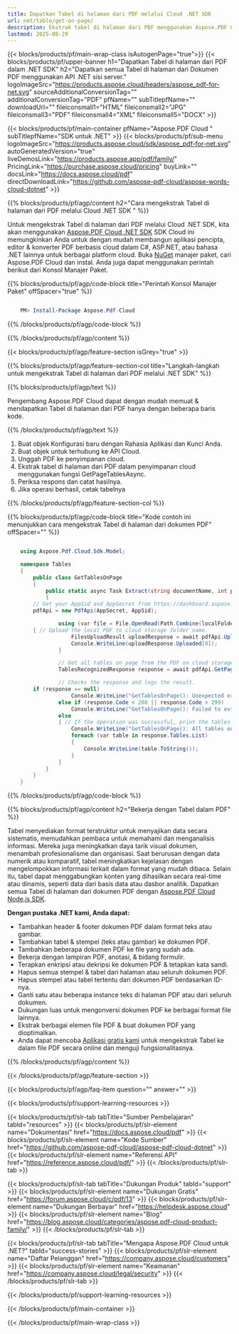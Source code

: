 ```yaml
---
title: Dapatkan Tabel di halaman dari PDF melalui Cloud .NET SDK
url: net/table/get-on-page/
description: Ekstrak tabel di halaman dari PDF menggunakan Aspose.PDF Cloud SDK untuk .NET. Ekstrak semua tabel di halaman dari dokumen.
lastmod: 2025-08-29
---
```


{{< blocks/products/pf/main-wrap-class isAutogenPage="true">}}
{{< blocks/products/pf/upper-banner h1="Dapatkan Tabel di halaman dari PDF dalam .NET SDK" h2="Dapatkan semua Tabel di halaman dari Dokumen PDF menggunakan API .NET sisi server." logoImageSrc="https://products.aspose.cloud/headers/aspose_pdf-for-net.svg" sourceAdditionalConversionTag="" additionalConversionTag="PDF" pfName="" subTitlepfName="" downloadUrl="" fileiconsmall1="HTML" fileiconsmall2="JPG" fileiconsmall3="PDF" fileiconsmall4="XML" fileiconsmall5="DOCX" >}}

{{< blocks/products/pf/main-container pfName="Aspose.PDF Cloud " subTitlepfName="SDK untuk .NET" >}}
{{< blocks/products/pf/sub-menu logoImageSrc="https://products.aspose.cloud/sdk/aspose_pdf-for-net.svg"
autoGeneratedVersion="true"
liveDemosLink="https://products.aspose.app/pdf/family/" PricingLink="https://purchase.aspose.cloud/pricing" buyLink="" docsLink="https://docs.aspose.cloud/pdf"  directDownloadLink="https://github.com/aspose-pdf-cloud/aspose-words-cloud-dotnet" >}}

{{% blocks/products/pf/agp/content h2="Cara mengekstrak Tabel di halaman dari PDF melalui Cloud .NET SDK " %}}

Untuk mengekstrak Tabel di halaman dari PDF melalui Cloud .NET SDK, kita akan menggunakan
[Aspose.PDF Cloud .NET SDK](https://products.aspose.cloud/pdf/net/)
SDK Cloud ini memungkinkan Anda untuk dengan mudah membangun aplikasi pencipta, editor & konverter PDF berbasis cloud dalam C#, ASP.NET, atau bahasa .NET lainnya untuk berbagai platform cloud. Buka
[NuGet](https://www.nuget.org/packages/Aspose.Pdf-Cloud)
manajer paket, cari
Aspose.PDF Cloud
dan instal. Anda juga dapat menggunakan perintah berikut dari Konsol Manajer Paket.

{{% blocks/products/pf/agp/code-block title="Perintah Konsol Manajer Paket" offSpacer="true" %}}

```powershell

    PM> Install-Package Aspose.Pdf-Cloud

```

{{% /blocks/products/pf/agp/code-block %}}

{{% /blocks/products/pf/agp/content %}}

{{< blocks/products/pf/agp/feature-section isGrey="true" >}}

{{% blocks/products/pf/agp/feature-section-col title="Langkah-langkah untuk mengekstrak Tabel di halaman dari PDF melalui .NET SDK" %}}

{{% blocks/products/pf/agp/text %}}

Pengembang Aspose.PDF Cloud dapat dengan mudah memuat & mendapatkan Tabel di halaman dari PDF hanya dengan beberapa baris kode.

{{% /blocks/products/pf/agp/text %}}

1. Buat objek Konfigurasi baru dengan Rahasia Aplikasi dan Kunci Anda.
1. Buat objek untuk terhubung ke API Cloud.
1. Unggah PDF ke penyimpanan cloud.
1. Ekstrak tabel di halaman dari PDF dalam penyimpanan cloud menggunakan fungsi GetPageTablesAsync.
1. Periksa respons dan catat hasilnya.
1. Jika operasi berhasil, cetak tabelnya

{{% /blocks/products/pf/agp/feature-section-col %}}

{{% blocks/products/pf/agp/code-block title="Kode contoh ini menunjukkan cara mengekstrak Tabel di halaman dari dokumen PDF" offSpacer="" %}}

```cs

    using Aspose.Pdf.Cloud.Sdk.Model;

    namespace Tables
    {
        public class GetTablesOnPage
        {
            public static async Task Extract(string documentName, int pageNumber, string remoteFolder)
            {
		// Get your AppSid and AppSecret from https://dashboard.aspose.cloud (free registration required). 
		pdfApi = new PdfApi(AppSecret, AppSid);

                using (var file = File.OpenRead(Path.Combine(localFolder, documentName)))
		{ // Upload the local PDF to cloud storage folder name.
                    FilesUploadResult uploadResponse = await pdfApi.UploadFileAsync(Path.Combine(remoteFolder, documentName), documentName);
                    Console.WriteLine(uploadResponse.Uploaded[0]);
                }

                // Get all tables on page from the PDF on cloud storage.
                TablesRecognizedResponse response = await pdfApi.GetPageTablesAsync(documentName, pageNumber, folder: remoteFolder);

                // Checks the response and logs the result.
		if (response == null)
                    Console.WriteLine("GetTablesOnPage(): Unexpected error!");
                else if (response.Code < 200 || response.Code > 299)
                    Console.WriteLine("GetTablesOnPage(): Failed to extract tables from the document.");
                else
                { // If the operation was successful, print the tables or make some other actions
                    Console.WriteLine("GetTablesOnPage(): All tables on '{0}' page successfully extracted from the document '{1}.", pageNumber, documentName);
                    foreach (var table in response.Tables.List)
                    {
                        Console.WriteLine(table.ToString());
                    }
                }
            }
        }
    }

```

{{% /blocks/products/pf/agp/code-block %}}

{{% blocks/products/pf/agp/content h2="Bekerja dengan Tabel dalam PDF" %}}

Tabel menyediakan format terstruktur untuk menyajikan data secara sistematis, memudahkan pembaca untuk memahami dan menganalisis informasi. Mereka juga meningkatkan daya tarik visual dokumen, menambah profesionalisme dan organisasi. Saat berurusan dengan data numerik atau komparatif, tabel meningkatkan kejelasan dengan mengelompokkan informasi terkait dalam format yang mudah dibaca. Selain itu, tabel dapat menggabungkan konten yang dihasilkan secara real-time atau dinamis, seperti data dari basis data atau dasbor analitik.
Dapatkan semua Tabel di halaman dari dokumen PDF dengan [Aspose.PDF Cloud Node.js SDK](https://products.aspose.cloud/pdf/net/).

**Dengan pustaka .NET kami, Anda dapat:**

+ Tambahkan header & footer dokumen PDF dalam format teks atau gambar.
+ Tambahkan tabel & stempel (teks atau gambar) ke dokumen PDF.
+ Tambahkan beberapa dokumen PDF ke file yang sudah ada.
+ Bekerja dengan lampiran PDF, anotasi, & bidang formulir.
+ Terapkan enkripsi atau dekripsi ke dokumen PDF & tetapkan kata sandi.
+ Hapus semua stempel & tabel dari halaman atau seluruh dokumen PDF.
+ Hapus stempel atau tabel tertentu dari dokumen PDF berdasarkan ID-nya.
+ Ganti satu atau beberapa instance teks di halaman PDF atau dari seluruh dokumen.
+ Dukungan luas untuk mengonversi dokumen PDF ke berbagai format file lainnya.
+ Ekstrak berbagai elemen file PDF & buat dokumen PDF yang dioptimalkan.
+ Anda dapat mencoba [Aplikasi gratis kami](https://products.aspose.app/pdf/table-extraction) untuk mengekstrak Tabel ke dalam file PDF secara online dan menguji fungsionalitasnya.

{{% /blocks/products/pf/agp/content %}}

{{< /blocks/products/pf/agp/feature-section >}}

{{< blocks/products/pf/agp/faq-item question="" answer="" >}}

{{< blocks/products/pf/support-learning-resources >}}

{{< blocks/products/pf/slr-tab tabTitle="Sumber Pembelajaran" tabId="resources" >}}
{{< blocks/products/pf/slr-element name="Dokumentasi" href="https://docs.aspose.cloud/pdf" >}}
{{< blocks/products/pf/slr-element name="Kode Sumber" href="https://github.com/aspose-pdf-cloud/aspose-pdf-cloud-dotnet" >}}
{{< blocks/products/pf/slr-element name="Referensi API" href="https://reference.aspose.cloud/pdf/" >}}
{{< /blocks/products/pf/slr-tab >}}

{{< blocks/products/pf/slr-tab tabTitle="Dukungan Produk" tabId="support" >}}
{{< blocks/products/pf/slr-element name="Dukungan Gratis" href="https://forum.aspose.cloud/c/pdf/13" >}}
{{< blocks/products/pf/slr-element name="Dukungan Berbayar" href="https://helpdesk.aspose.cloud" >}}
{{< blocks/products/pf/slr-element name="Blog" href="https://blog.aspose.cloud/categories/aspose.pdf-cloud-product-family/" >}}
{{< /blocks/products/pf/slr-tab >}}

{{< blocks/products/pf/slr-tab tabTitle="Mengapa Aspose.PDF Cloud untuk .NET?" tabId="success-stories" >}}
{{< blocks/products/pf/slr-element name="Daftar Pelanggan" href="https://company.aspose.cloud/customers" >}}
{{< blocks/products/pf/slr-element name="Keamanan" href="https://company.aspose.cloud/legal/security" >}}
{{< /blocks/products/pf/slr-tab >}}

{{< /blocks/products/pf/support-learning-resources >}}

{{< /blocks/products/pf/main-container >}}

{{< /blocks/products/pf/main-wrap-class >}}


